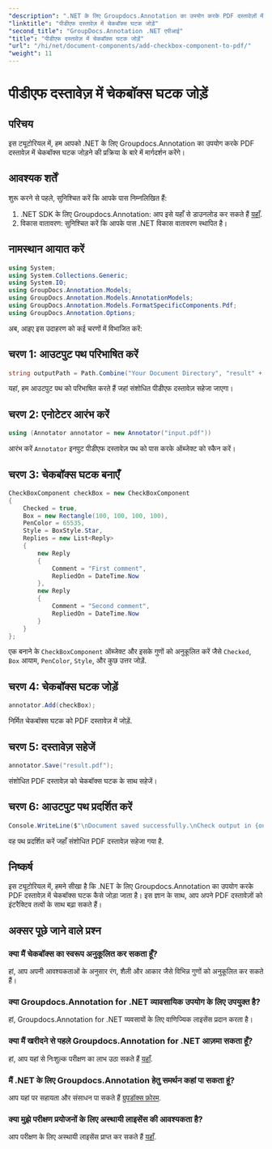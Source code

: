 ```yaml
---
"description": ".NET के लिए Groupdocs.Annotation का उपयोग करके PDF दस्तावेज़ों में चेकबॉक्स घटक जोड़ने का तरीका जानें। इंटरैक्टिव तत्वों के साथ अपने PDF को बेहतर बनाएँ।"
"linktitle": "पीडीएफ दस्तावेज़ में चेकबॉक्स घटक जोड़ें"
"second_title": "GroupDocs.Annotation .NET एपीआई"
"title": "पीडीएफ दस्तावेज़ में चेकबॉक्स घटक जोड़ें"
"url": "/hi/net/document-components/add-checkbox-component-to-pdf/"
"weight": 11
---
```


# पीडीएफ दस्तावेज़ में चेकबॉक्स घटक जोड़ें

## परिचय
इस ट्यूटोरियल में, हम आपको .NET के लिए Groupdocs.Annotation का उपयोग करके PDF दस्तावेज़ में चेकबॉक्स घटक जोड़ने की प्रक्रिया के बारे में मार्गदर्शन करेंगे।
## आवश्यक शर्तें
शुरू करने से पहले, सुनिश्चित करें कि आपके पास निम्नलिखित हैं:
1. .NET SDK के लिए Groupdocs.Annotation: आप इसे यहाँ से डाउनलोड कर सकते हैं [यहाँ](https://releases.groupdocs.com/annotation/net/).
2. विकास वातावरण: सुनिश्चित करें कि आपके पास .NET विकास वातावरण स्थापित है।

## नामस्थान आयात करें
```csharp
using System;
using System.Collections.Generic;
using System.IO;
using GroupDocs.Annotation.Models;
using GroupDocs.Annotation.Models.AnnotationModels;
using GroupDocs.Annotation.Models.FormatSpecificComponents.Pdf;
using GroupDocs.Annotation.Options;
```
अब, आइए इस उदाहरण को कई चरणों में विभाजित करें:
## चरण 1: आउटपुट पथ परिभाषित करें
```csharp
string outputPath = Path.Combine("Your Document Directory", "result" + Path.GetExtension("input.pdf"));
```
यहां, हम आउटपुट पथ को परिभाषित करते हैं जहां संशोधित पीडीएफ दस्तावेज़ सहेजा जाएगा।
## चरण 2: एनोटेटर आरंभ करें
```csharp
using (Annotator annotator = new Annotator("input.pdf"))
```
आरंभ करें `Annotator` इनपुट पीडीएफ दस्तावेज़ पथ को पास करके ऑब्जेक्ट को स्कैन करें।
## चरण 3: चेकबॉक्स घटक बनाएँ
```csharp
CheckBoxComponent checkBox = new CheckBoxComponent
{
    Checked = true,
    Box = new Rectangle(100, 100, 100, 100),
    PenColor = 65535,
    Style = BoxStyle.Star,
    Replies = new List<Reply>
    {
        new Reply
        {
            Comment = "First comment",
            RepliedOn = DateTime.Now
        },
        new Reply
        {
            Comment = "Second comment",
            RepliedOn = DateTime.Now
        }
    }
};
```
एक बनाने के `CheckBoxComponent` ऑब्जेक्ट और इसके गुणों को अनुकूलित करें जैसे `Checked`, `Box` आयाम, `PenColor`, `Style`, और कुछ उत्तर जोड़ें.
## चरण 4: चेकबॉक्स घटक जोड़ें
```csharp
annotator.Add(checkBox);
```
निर्मित चेकबॉक्स घटक को PDF दस्तावेज़ में जोड़ें.
## चरण 5: दस्तावेज़ सहेजें
```csharp
annotator.Save("result.pdf");
```
संशोधित PDF दस्तावेज़ को चेकबॉक्स घटक के साथ सहेजें।
## चरण 6: आउटपुट पथ प्रदर्शित करें
```csharp
Console.WriteLine($"\nDocument saved successfully.\nCheck output in {outputPath}.");
```
वह पथ प्रदर्शित करें जहाँ संशोधित PDF दस्तावेज़ सहेजा गया है.

## निष्कर्ष
इस ट्यूटोरियल में, हमने सीखा है कि .NET के लिए Groupdocs.Annotation का उपयोग करके PDF दस्तावेज़ में चेकबॉक्स घटक कैसे जोड़ा जाता है। इस ज्ञान के साथ, आप अपने PDF दस्तावेज़ों को इंटरैक्टिव तत्वों के साथ बढ़ा सकते हैं।
## अक्सर पूछे जाने वाले प्रश्न
### क्या मैं चेकबॉक्स का स्वरूप अनुकूलित कर सकता हूँ?
हां, आप अपनी आवश्यकताओं के अनुसार रंग, शैली और आकार जैसे विभिन्न गुणों को अनुकूलित कर सकते हैं।
### क्या Groupdocs.Annotation for .NET व्यावसायिक उपयोग के लिए उपयुक्त है?
हां, Groupdocs.Annotation for .NET व्यवसायों के लिए वाणिज्यिक लाइसेंस प्रदान करता है।
### क्या मैं खरीदने से पहले Groupdocs.Annotation for .NET आज़मा सकता हूँ?
हां, आप यहां से निःशुल्क परीक्षण का लाभ उठा सकते हैं [यहाँ](https://releases.groupdocs.com/).
### मैं .NET के लिए Groupdocs.Annotation हेतु समर्थन कहां पा सकता हूं?
आप यहां पर सहायता और संसाधन पा सकते हैं [ग्रुपडॉक्स फ़ोरम](https://forum.groupdocs.com/c/annotation/10).
### क्या मुझे परीक्षण प्रयोजनों के लिए अस्थायी लाइसेंस की आवश्यकता है?
आप परीक्षण के लिए अस्थायी लाइसेंस प्राप्त कर सकते हैं [यहाँ](https://purchase.groupdocs.com/temporary-license/).